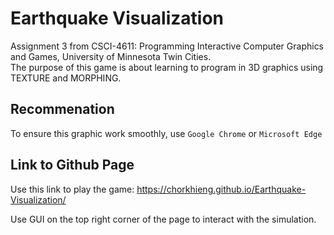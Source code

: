 # Earthquake Visualization

Assignment 3 from CSCI-4611: Programming Interactive Computer Graphics and Games, University of Minnesota Twin Cities.  
The purpose of this game is about learning to program in 3D graphics using TEXTURE and MORPHING.

## Recommenation
To ensure this graphic work smoothly, use `Google Chrome` or `Microsoft Edge`

## Link to Github Page

Use this link to play the game: https://chorkhieng.github.io/Earthquake-Visualization/  

Use GUI on the top right corner of the page to interact with the simulation.
